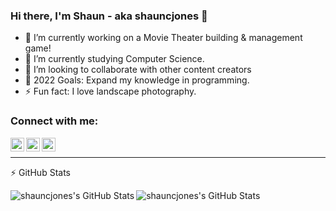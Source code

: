 ### Hi there, I'm Shaun - aka shauncjones 👋

- 🔭 I’m currently working on a Movie Theater building & management game!
- 🌱 I’m currently studying Computer Science.
- 👯 I’m looking to collaborate with other content creators
- 🥅 2022 Goals: Expand my knowledge in programming.
- ⚡ Fun fact: I love landscape photography.

### Connect with me:

<!--[<img align="left" alt="shauncjones.com" width="22px" src="https://raw.githubusercontent.com/iconic/open-iconic/master/svg/globe.svg" />][website]-->
[<img align="left" alt="shauncjones | Twitter" width="22px" src="https://cdn.jsdelivr.net/npm/simple-icons@v3/icons/twitter.svg" />](https://www.twitter.com/shauncjonesss)
[<img align="left" alt="shauncjones | Instagram" width="22px" src="https://cdn.jsdelivr.net/npm/simple-icons@v3/icons/instagram.svg" />](https://www.instragram.com/shauncjonesss)
[<img align="left" alt="shauncjones | LinkedIn" width="22px" src="https://cdn.jsdelivr.net/npm/simple-icons@v3/icons/linkedin.svg" />](https://www.linkedin.com/in/shaun-jones-53515b229/)

<br/>

---

 ⚡ GitHub Stats

  <img align="left" alt="shauncjones's GitHub Stats" src="https://github-readme-stats-shauncjones.vercel.app/api?username=shauncjones&show_icons=true&hide_border=true" />
  <img align="left" alt="shauncjones's GitHub Stats" src="https://github-readme-stats-shauncjones.vercel.app/api/top-langs/?username=shauncjones&show_icons=true&hide_border=true" />


<!--
**shauncjones/shauncjones** is a ✨ _special_ ✨ repository because its `README.md` (this file) appears on your GitHub profile.

Here are some ideas to get you started:

- 🔭 I’m currently working on ...
- 🌱 I’m currently learning ...
- 👯 I’m looking to collaborate on ...
- 🤔 I’m looking for help with ...
- 💬 Ask me about ...
- 📫 How to reach me: ...
- 😄 Pronouns: ...
- ⚡ Fun fact: ...
-->
